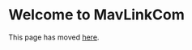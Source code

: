 # Welcome to MavLinkCom

This page has moved [here](https://github.com/Cosys-Lab/Cosys-AirSim/blob/main/docs/mavlinkcom.md).